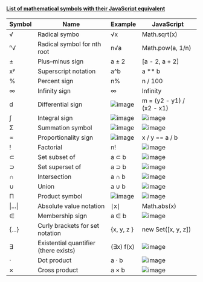 #### [List of mathematical symbols with their JavaScript equivalent](https://math4devs.com/)
| Symbol | Name | Example | JavaScript | 
| ------  | ----  | ------- | ---------- |
| √       | Radical symbo               | √x |  Math.sqrt(x) | 
| ⁿ√      | Radical symbol for nth root | n√a | Math.pow(a, 1/n) | 
| ±       | Plus–minus sign             | a ± 2 | [a - 2, a + 2] | 
| xʸ      | Superscript notation        | a^b | a ** b | 
| %       | Percent sign                | n% | n / 100 | 
| ∞       | Infinity sign               | ∞ | Infinity | 
| d       | Differential sign           | ![image](https://github.com/user-attachments/assets/141d1036-6c53-42e3-9fdf-390b25399401)  |  m = (y2 - y1) / (x2 - x1) | 
| ∫       | Integral sign               | ![image](https://github.com/user-attachments/assets/7a37ea18-1f6f-4b22-b104-e759c8404783)  |  ![image](https://github.com/user-attachments/assets/f4ce7fab-f65e-43d9-a40f-62ab3a90f05f)| 
| Σ       | Summation symbol            | ![image](https://github.com/user-attachments/assets/bc429621-0b0e-4a0b-b036-569639e9868c)  |  ![image](https://github.com/user-attachments/assets/337617ce-c714-49dd-944f-6b8dce6be1f1)| 
| ∝      | Proportionality sign        | ![image](https://github.com/user-attachments/assets/f1627fba-337b-46dc-ae16-b61fd5d94754)  |   x / y == a / b | 
| !       | Factorial                   | n!                                                                                         |  ![image](https://github.com/user-attachments/assets/987de4a3-cbc9-4a55-842f-a4e855e0f6a2) | 
| ⊂       | Set subset of               | a ⊂ b                                                                                     |  ![image](https://github.com/user-attachments/assets/1abf99de-818b-421f-bc8f-7bf1a3b8903b) | 
| ⊃       | Set superset of             | a ⊃ b                                                                                     |  ![image](https://github.com/user-attachments/assets/39eb7a27-4c7f-4dd9-ad07-1b6259e6f11f) | 
| ∩       | Intersection                | a ∩ b                                                                                      |  ![image](https://github.com/user-attachments/assets/00afe586-e60e-4228-a8ed-3e241d811da9) | 
| ∪      | Union                       | a ∪ b                                                                                     |  ![image](https://github.com/user-attachments/assets/16331454-358a-4a87-b86b-d035be7a34f0) | 
| Π       | Product symbol              | ![image](https://github.com/user-attachments/assets/ffb76eec-769d-40ac-a58c-05c22bf91f4d)  |  ![image](https://github.com/user-attachments/assets/b48d8da9-4f42-4082-883f-cb518dbe341d) | 
| \|...\| | Absolute value notation               | ∣x∣                       |  Math.abs(x) | 
| ∈      | Membership sign                       | a ∈ b                      |  ![image](https://github.com/user-attachments/assets/9af1ba37-4ea9-4eb7-b415-c155e1553ff1) | 
| {...}   | Curly brackets for set notation       | {x, y, z }                  |  new Set([x, y, z]) | 
| ∃       | Existential quantifier (there exists) | (∃x) f(x)                   |  ![image](https://github.com/user-attachments/assets/235ba19a-af13-4994-ab67-46cbbecdb627) | 
| ·       | Dot product                           | a ⋅ b                        |  ![image](https://github.com/user-attachments/assets/0a7b9fcb-f7e5-4bec-82b8-d52697980361) | 
| ×       | Cross product                         | a × b                       |  ![image](https://github.com/user-attachments/assets/30ebcaf4-2a07-40df-a033-ff2221fdb27a) | 

